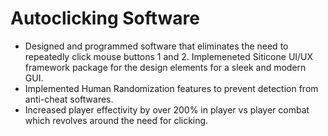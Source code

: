 # Autoclicking Software

- Designed and programmed software that eliminates the need to repeatedly click mouse buttons 1 and 2. Implemeneted Siticone UI/UX framework package for the design elements for a sleek and modern GUI.
- Implemented Human Randomization features to prevent detection from anti-cheat softwares.
- Increased player effectivity by over 200% in player vs player combat which revolves around the need for clicking.
